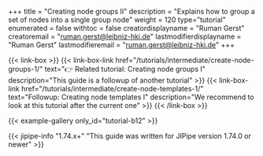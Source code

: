 +++
title = "Creating node groups II"
description = "Explains how to group a set of nodes into a single group node"
weight = 120
type="tutorial"
enumerated = false
withtoc = false
creatordisplayname = "Ruman Gerst"
creatoremail = "ruman.gerst@leibniz-hki.de"
lastmodifierdisplayname = "Ruman Gerst"
lastmodifieremail = "ruman.gerst@leibniz-hki.de"
+++

{{< link-box >}}
    {{< link-box-link href="/tutorials/intermediate/create-node-groups-1/" text="👉 Related tutorial: Creating node groups I" description="This guide is a followup of another tutorial" >}}
    {{< link-box-link href="/tutorials/intermediate/create-node-templates-1/" text="Followup: Creating node templates I" description="We recommend to look at this tutorial after the current one" >}}
{{< /link-box >}}

{{< example-gallery only_id="tutorial-b12" >}}

{{< jipipe-info "1.74.x+" "This guide was written for JIPipe version 1.74.0 or newer" >}}
